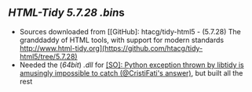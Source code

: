 *HTML-Tidy 5.7.28* *.bin*s
--------------------------

- Sources downloaded from [[GitHub]: htacg/tidy-html5 - (5.7.28) The granddaddy of HTML tools, with support for modern standards http://www.html-tidy.org](https://github.com/htacg/tidy-html5/tree/5.7.28)
- Needed the (*64bit*) *.dll* for [[SO]: Python exception thrown by libtidy is amusingly impossible to catch (@CristiFati's answer)](https://stackoverflow.com/questions/59054833/python-exception-thrown-by-libtidy-is-amusingly-impossible-to-catch/59071499#59071499), but built all the rest

